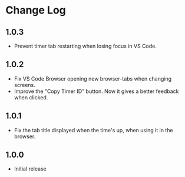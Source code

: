 # Change Log

## 1.0.3

- Prevent timer tab restarting when losing focus in VS Code.

## 1.0.2

- Fix VS Code Browser opening new browser-tabs when changing screens.
- Improve the "Copy Timer ID" button. Now it gives a better feedback when clicked.

## 1.0.1

- Fix the tab title displayed when the time's up, when using it in the browser.

## 1.0.0

- Initial release

